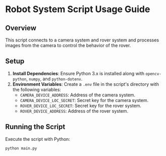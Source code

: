 # Robot System Script Usage Guide

## Overview
This script connects to a camera system and rover system and processes images from the camera to control the behavior of the rover.

## Setup
1. **Install Dependencies**: Ensure Python 3.x is installed along with `opencv-python`, `numpy`, and `python-dotenv`.
2. **Environment Variables**: Create a `.env` file in the script's directory with the following variables:
   - `CAMERA_DEVICE_ADDRESS`: Address of the camera system.
   - `CAMERA_DEVICE_LOC_SECRET`: Secret key for the camera system.
   - `ROVER_DEVICE_LOC_SECRET`: Secret key for the rover system.
   - `ROVER_DEVICE_ADDRESS`: Address of the rover system.

## Running the Script
Execute the script with Python:
```bash
python main.py
```
